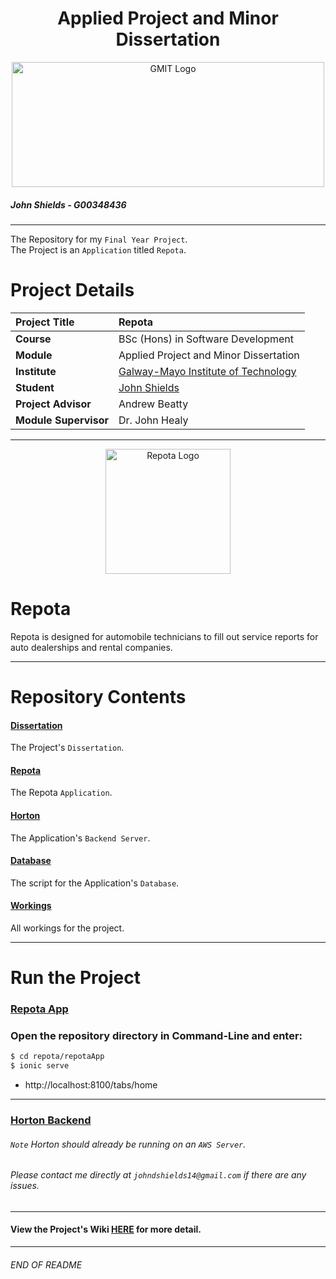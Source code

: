 <h1 align="center">Applied Project and Minor Dissertation</h1>

<a href="https://www.gmit.ie/" >
<p align="center"><img src="https://i.ibb.co/f1ZQSkt/logo-gmit.png"
alt="GMIT Logo" width="500" height="200"/>
</p></a>

##### John Shields - G00348436
***
The Repository for my `Final Year Project`. <br>
The Project is an `Application` titled `Repota`.

# Project Details
| **Project Title** | Repota |
| :------------- |:-------------|
| **Course**              | BSc (Hons) in Software Development |
| **Module**              | Applied Project and Minor Dissertation |
| **Institute**           | [Galway-Mayo Institute of Technology](https://www.gmit.ie/) |
| **Student**             | [John Shields](https://github.com/johnshields) |
| **Project Advisor**     | Andrew Beatty |
| **Module Supervisor**   | Dr. John Healy |

***


<p align="center"><img src="https://i.ibb.co/wBQGdvT/repota-App-logo.png"
alt="Repota Logo" width="200" height="200"/>
</p>

# Repota
Repota is designed for automobile technicians to fill out service reports for auto dealerships and rental companies.

***

# Repository Contents

#### [Dissertation](https://github.com/johnshields/AP-MD-FYP/tree/main/dissertation)
The Project's `Dissertation`.

#### [Repota](https://github.com/johnshields/AP-MD-FYP/tree/main/Repota/repotaApp)
The Repota `Application`.

#### [Horton](https://github.com/johnshields/AP-MD-FYP/tree/main/horton)
The Application's `Backend Server`.

#### [Database](https://github.com/johnshields/AP-MD-FYP/tree/main/database)
The script for the Application's `Database`.

#### [Workings](https://github.com/johnshields/AP-MD-FYP/tree/main/workings)
All workings for the project.

***

# Run the Project
<h3><u>Repota App</u></h3>

### Open the repository directory in Command-Line and enter:
```bash
$ cd repota/repotaApp
$ ionic serve
```
* http://localhost:8100/tabs/home
***

<h3><u>Horton Backend</u></h3>

###### `Note` Horton should already be running on an `AWS Server`.
###### Please contact me directly at `johndshields14@gmail.com` if there are any issues.

***
#### View the Project's Wiki [HERE](https://github.com/johnshields/AP-MD-FYP/wiki) for more detail.
***

###### END OF README
